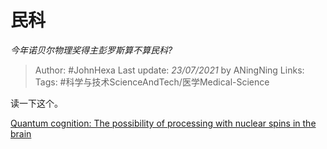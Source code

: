 # 民科
*今年诺贝尔物理奖得主彭罗斯算不算民科?*

> Author: #JohnHexa
Last update: *23/07/2021* by ANingNing
Links: 
Tags: #科学与技术ScienceAndTech/医学Medical-Science 

 
读一下这个。

[Quantum cognition: The possibility of processing with nuclear spins in the brain](https://link.zhihu.com/?target=https%3A//www.sciencedirect.com/science/article/abs/pii/S0003491615003243)


